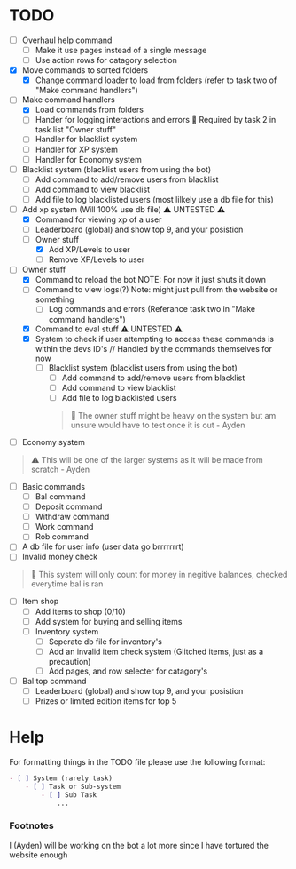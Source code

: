 # TODO

- [ ] Overhaul help command
   - [ ] Make it use pages instead of a single message
   - [ ] Use action rows for catagory selection
- [X] Move commands to sorted folders
   - [X] Change command loader to load from folders (refer to task two of "Make command handlers")
- [ ] Make command handlers
   - [X] Load commands from folders
   - [ ] Hander for logging interactions and errors :memo: Required by task 2 in task list "Owner stuff"
   - [ ] Handler for blacklist system
   - [ ] Handler for XP system
   - [ ] Handler for Economy system
- [ ] Blacklist system (blacklist users from using the bot)
   - [ ] Add command to add/remove users from blacklist
   - [ ] Add command to view blacklist
   - [ ] Add file to log blacklisted users (most lilkely use a db file for this)
- [ ] Add xp system (Will 100% use db file) :warning: UNTESTED :warning:
   - [X] Command for viewing xp of a user
   - [ ] Leaderboard (global) and show top 9, and your posistion
   - [ ] Owner stuff
     - [X] Add XP/Levels to user
     - [ ] Remove XP/Levels to user
- [ ] Owner stuff
   - [X] Command to reload the bot NOTE: For now it just shuts it down
   - [ ] Command to view logs(?) Note: might just pull from the website or something
     - [ ] Log commands and errors (Referance task two in "Make command handlers") 
   - [X] Command to eval stuff :warning: UNTESTED :warning:
   - [X] System to check if user attempting to access these commands is within the devs ID's // Handled by the commands themselves for now
      - [ ] Blacklist system (blacklist users from using the bot)
         - [ ] Add command to add/remove users from blacklist
         - [ ] Add command to view blacklist
         - [ ] Add file to log blacklisted users
         > :memo: The owner stuff might be heavy on the system but am unsure would have to test once it is out - Ayden
- [ ] Economy system
> :warning: This will be one of the larger systems as it will be made from scratch - Ayden
   - [ ] Basic commands
      - [ ] Bal command
      - [ ] Deposit command
      - [ ] Withdraw command
      - [ ] Work command
      - [ ] Rob command
   - [ ] A db file for user info (user data go brrrrrrrt)
   - [ ] Invalid money check
   > :memo: This system will only count for money in negitive balances, checked everytime bal is ran
   - [ ] Item shop
      - [ ] Add items to shop (0/10)
      - [ ] Add system for buying and selling items
      - [ ] Inventory system
          - [ ] Seperate db file for inventory's
          - [ ] Add an invalid item check system (Glitched items, just as a precaution)
          - [ ] Add pages, and row selecter for catagory's
   - [ ] Bal top command
       - [ ] Leaderboard (global) and show top 9, and your posistion
       - [ ] Prizes or limited edition items for top 5

# Help

For formatting things in the TODO file please use the following format:

```markdown
- [ ] System (rarely task)
    - [ ] Task or Sub-system
        - [ ] Sub Task
            ...
```

### Footnotes

I (Ayden) will be working on the bot a lot more since I have tortured the website enough